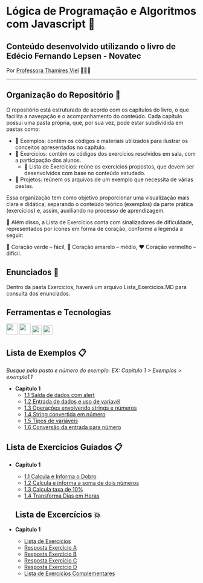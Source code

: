 # Lógica de Programação e Algoritmos com Javascript 🧩

## Conteúdo desenvolvido utilizando o livro de Edécio Fernando Lepsen - Novatec

Por [Professora Thamires Viel](https://github.com/thamiresviel) 👩🏼‍🏫

---

## Organização do Repositório 📂

O repositório está estruturado de acordo com os capítulos do livro, o que facilita a navegação e o acompanhamento do conteúdo. Cada capítulo possui uma pasta própria, que, por sua vez, pode estar subdividida em pastas como:

+ 📁 Exemplos: contêm os códigos e materiais utilizados para ilustrar os conceitos apresentados no capítulo.
+ 📁 Exercicios: contêm os códigos dos exercícios resolvidos em sala, com a participação dos alunos.
  + 📝 Lista de Exercícios: reúne os exercícios propostos, que devem ser desenvolvidos com base no conteúdo estudado.
+ 📁 Projetos: reúnem os arquivos de um exemplo que necessita de várias pastas.

Essa organização tem como objetivo proporcionar uma visualização mais clara e didática, separando o conteúdo teórico (exemplos) da parte prática (exercícios) e, assim, auxiliando no processo de aprendizagem.

🚩 Além disso, a Lista de Exercícios conta com sinalizadores de dificuldade, representados por ícones em forma de coração, conforme a legenda a seguir:

💚 Coração verde – fácil,
💛 Coração amarelo – médio,
❤️ Coração vermelho – difícil.

## Enunciados 📝

Dentro da pasta Exercicios, haverá um arquivo Lista_Exercicios.MD para consulta dos enunciados.

## Ferramentas e Tecnologias

<code><img src="https://cdn.jsdelivr.net/gh/devicons/devicon@latest/icons/css3/css3-original-wordmark.svg"  width="30"/></code> <code><img src="https://cdn.jsdelivr.net/gh/devicons/devicon@latest/icons/html5/html5-original-wordmark.svg" width="30" /></code> <code><img src="https://cdn.jsdelivr.net/gh/devicons/devicon@latest/icons/javascript/javascript-original.svg" width=25 /></code> <code><img src="https://cdn.jsdelivr.net/gh/devicons/devicon@latest/icons/vscode/vscode-original.svg" width="25"/></code>

## Lista de Exemplos 📋

*Busque pela pasta e número do exemplo. EX: Capitulo 1 > Exemplos > exemplo1.1*

+ **Capitulo 1**
  + [1.1 Saída de dados com alert](https://github.com/thamiresviel/estrutura-dados-js/blob/main/Capitulo%201/Exemplos/exemplo1.1.html)
  + [1.2 Entrada de dados e uso de variavél](https://github.com/thamiresviel/estrutura-dados-js/blob/main/Capitulo%201/Exemplos/exemplo1.2.html)
  + [1.3 Operações envolvendo strings e números](https://github.com/thamiresviel/estrutura-dados-js/blob/main/Capitulo%201/Exemplos/exemplo1.3.html)
  + [1.4 String convertida em número](https://github.com/thamiresviel/estrutura-dados-js/blob/main/Capitulo%201/Exemplos/exemplo1.4.html)
  + [1.5 Tipos de variáveis](https://github.com/thamiresviel/estrutura-dados-js/blob/main/Capitulo%201/Exemplos/exemplo1.5.html)
  + [1.6 Conversão da entrada para número](https://github.com/thamiresviel/estrutura-dados-js/blob/main/Capitulo%201/Exemplos/exemplo1.6.html)

## Lista de Exercicios Guiados 📋

+ **Capitulo 1**
  + [1.1 Calcula e Informa o Dobro](https://github.com/thamiresviel/estrutura-dados-js/blob/main/Capitulo%201/Exercicios/exguiado1.html)
  + [1.2 Calcula e informa a soma de dois números](https://github.com/thamiresviel/estrutura-dados-js/blob/main/Capitulo%201/Exercicios/exguiado2.html)
  + [1.3 Calcula taxa de 10%](https://github.com/thamiresviel/estrutura-dados-js/blob/main/Capitulo%201/Exercicios/exguiado3.html)
  + [1.4 Transforma Dias em Horas](https://github.com/thamiresviel/estrutura-dados-js/blob/main/Capitulo%201/Exercicios/exguiado4.html)
  
  ## Lista de Excercícios 💥

+ **Capitulo 1**
  + [Lista de Exercícios](https://github.com/thamiresviel/estrutura-dados-js/blob/main/Capitulo%201/Exercicios/Lista_Exercicios.MD)
  + [Resposta Exercício A](https://github.com/thamiresviel/logica-js/blob/main/Capitulo%201/Exercicios/resp1_a.html)
  + [Resposta Exercício B](https://github.com/thamiresviel/logica-js/blob/main/Capitulo%201/Exercicios/resp1_b.html)
  + [Resposta Exercício C](https://github.com/thamiresviel/logica-js/blob/main/Capitulo%201/Exercicios/resp1_c.html)
  + [Resposta Exercício D](https://github.com/thamiresviel/logica-js/blob/main/Capitulo%201/Exercicios/resp1_d.html)
  + [Lista de Exercícios Complementares](https://github.com/thamiresviel/logica-js/blob/main/Cap%C3%ADtulo%201/Exercicios/Lista_Exercicios_Complementares.MD?authuser=0)
